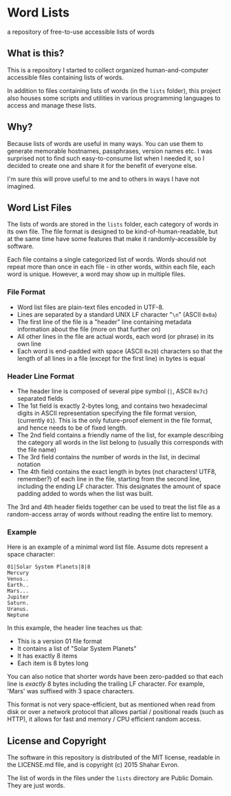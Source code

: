 Word Lists
==========
a repository of free-to-use accessible lists of words

What is this?
-------------
This is a repository I started to collect organized human-and-computer
accessible files containing lists of words.

In addition to files containing lists of words (in the `lists` folder),
this project also houses some scripts and utilities in various programming
languages to access and manage these lists.

Why?
----
Because lists of words are useful in many ways. You can use them to
generate memorable hostnames, passphrases, version names etc. I was surprised
not to find such easy-to-consume list when I needed it, so I decided to create
one and share it for the benefit of everyone else.

I'm sure this will prove useful to me and to others in ways I have not
imagined.

Word List Files
---------------
The lists of words are stored in the `lists` folder, each category of words
in its own file. The file format is designed to be kind-of-human-readable, but
at the same time have some features that make it randomly-accessible by
software.

Each file contains a single categorized list of words. Words should not repeat
more than once in each file - in other words, within each file, each word is
unique. However, a word may show up in multiple files.

### File Format

- Word list files are plain-text files encoded in UTF-8.
- Lines are separated by a standard UNIX LF character "`\n`" (ASCII `0x0a`)
- The first line of the file is a "header" line containing metadata information
  about the file (more on that further on)
- All other lines in the file are actual words, each word (or phrase) in its
  own line
- Each word is end-padded with space (ASCII `0x20`) characters so that the
  length of all lines in a file (except for the first line) in bytes is equal

### Header Line Format

- The header line is composed of several pipe symbol (`|`, ASCII `0x7c`)
  separated fields
- The 1st field is exactly 2-bytes long, and contains two hexadecimal digits
  in ASCII representation specifying the file format version, (currently `01`).
  This is the only future-proof element in the file format, and hence needs to
  be of fixed length.
- The 2nd field contains a friendly name of the list, for example
  describing the category all words in the list belong to (usually this
  corresponds with the file name)
- The 3rd field contains the number of words in the list, in decimal notation
- The 4th field contains the exact length in bytes (not characters! UTF8,
  remember?) of each line in the file, starting from the second line, including
  the ending LF character. This designates the amount of space padding added
  to words when the list was built.

The 3rd and 4th header fields together can be used to treat the list file as a
random-access array of words without reading the entire list to memory.

### Example

Here is an example of a minimal word list file. Assume dots represent a space
character:

    01|Solar System Planets|8|8
    Mercury
    Venus..
    Earth..
    Mars...
    Jupiter
    Saturn.
    Uranus.
    Neptune


In this example, the header line teaches us that:

- This is a version 01 file format
- It contains a list of "Solar System Planets"
- It has exactly 8 items
- Each item is 8 bytes long

You can also notice that shorter words have been zero-padded so that each line
is *exactly* 8 bytes including the trailing LF character. For example, 'Mars'
was suffixed with 3 space characters.

This format is not very space-efficient, but as mentioned when read from disk
or over a network protocol that allows partial / positional reads (such as
HTTP), it allows for fast and memory / CPU efficient random access.

License and Copyright
---------------------
The software in this repository is distributed of the MIT license, readable in
the LICENSE.md file, and is copyright (c) 2015 Shahar Evron.

The list of words in the files under the `lists` directory are Public Domain.
They are just words.
